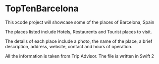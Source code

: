 # TopTenBarcelona
This xcode project will showcase some of the places of Barcelona, Spain

The places listed include Hotels, Restaurents and Tourist places to visit.

The details of each place include a photo, the name of the place, a brief description, address, website, contact and hours of operation.

All the information is taken from Trip Advisor. The file is written in Swift 2
